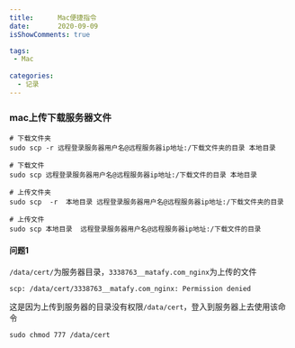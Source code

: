 ```yaml
---
title:      Mac便捷指令
date:       2020-09-09
isShowComments: true

tags:
 - Mac
    
categories:
  - 记录
---
```


### mac上传下载服务器文件

```
# 下载文件夹
sudo scp -r 远程登录服务器用户名@远程服务器ip地址:/下载文件夹的目录 本地目录

# 下载文件
sudo scp 远程登录服务器用户名@远程服务器ip地址:/下载文件的目录 本地目录

# 上传文件夹
sudo scp  -r  本地目录 远程登录服务器用户名@远程服务器ip地址:/下载文件夹的目录 

# 上传文件
sudo scp 本地目录  远程登录服务器用户名@远程服务器ip地址:/下载文件的目录 
```

#### 问题1

`/data/cert/`为服务器目录，`3338763__matafy.com_nginx`为上传的文件

```shell
scp: /data/cert/3338763__matafy.com_nginx: Permission denied
```

这是因为上传到服务器的目录没有权限`/data/cert`，登入到服务器上去使用该命令

```shell
sudo chmod 777 /data/cert
```

